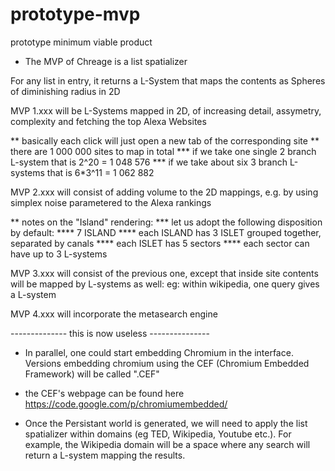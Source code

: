 prototype-mvp
=============

prototype minimum viable product


* The MVP of Chreage is a list spatializer

For any list in entry, it returns a L-System that maps the contents as Spheres of diminishing radius in 2D

MVP 1.xxx will be L-Systems mapped in 2D, of increasing detail, assymetry, complexity and fetching the top Alexa Websites

** basically each click will just open a new tab of the corresponding site 
** there are 1 000 000 sites to map in total
*** if we take one single 2 branch L-system that is 2^20 = 1 048 576
*** if we take about six 3 branch L-systems that is 6*3^11 = 1 062 882


MVP 2.xxx will consist of adding volume to the 2D mappings, e.g. by using simplex noise parametered to the Alexa rankings

** notes on the "Island" rendering: 
*** let us adopt the following disposition by default:
**** 7 ISLAND
**** each ISLAND has 3 ISLET grouped together, separated by canals 
**** each ISLET has 5 sectors
**** each sector can have up to 3 L-systems



MVP 3.xxx will consist of the previous one, except that inside site contents will be mapped by L-systems as well: eg: within wikipedia, one query gives a L-system


MVP 4.xxx will incorporate the metasearch engine










-------------- this is now useless ---------------


* In parallel, one could start embedding Chromium in the interface. Versions embedding chromium using the CEF (Chromium Embedded Framework) will be called ".CEF"
* the CEF's webpage can be found here https://code.google.com/p/chromiumembedded/


* Once the Persistant world is generated, we will need to apply the list spatializer within domains (eg TED, Wikipedia, Youtube etc.). For example, the Wikipedia domain will be a space where any search will return a L-system mapping the results.    


